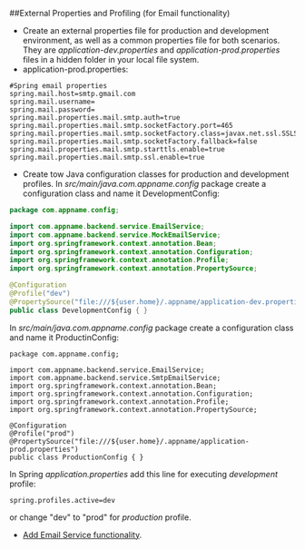 ##External Properties and Profiling (for Email functionality)
- Create an external properties file for production and development environment, as well as a common properties file for both scenarios.
They are *application-dev.properties* and *application-prod.properties* files in a hidden folder in your local file system.
- application-prod.properties:
```
#Spring email properties
spring.mail.host=smtp.gmail.com
spring.mail.username=
spring.mail.password=
spring.mail.properties.mail.smtp.auth=true
spring.mail.properties.mail.smtp.socketFactory.port=465
spring.mail.properties.mail.smtp.socketFactory.class=javax.net.ssl.SSLSocketFactory
spring.mail.properties.mail.smtp.socketFactory.fallback=false
spring.mail.properties.mail.smtp.starttls.enable=true
spring.mail.properties.mail.smtp.ssl.enable=true
```
- Create tow Java configuration classes for production and development profiles. In *src/main/java.com.appname.config* package create a configuration class and name it DevelopmentConfig:
```java
package com.appname.config;

import com.appname.backend.service.EmailService;
import com.appname.backend.service.MockEmailService;
import org.springframework.context.annotation.Bean;
import org.springframework.context.annotation.Configuration;
import org.springframework.context.annotation.Profile;
import org.springframework.context.annotation.PropertySource;

@Configuration
@Profile("dev")
@PropertySource("file:///${user.home}/.appname/application-dev.properties")
public class DevelopmentConfig { }
```
In *src/main/java.com.appname.config* package create a configuration class and name it ProductinConfig:
```
package com.appname.config;

import com.appname.backend.service.EmailService;
import com.appname.backend.service.SmtpEmailService;
import org.springframework.context.annotation.Bean;
import org.springframework.context.annotation.Configuration;
import org.springframework.context.annotation.Profile;
import org.springframework.context.annotation.PropertySource;

@Configuration
@Profile("prod")
@PropertySource("file:///${user.home}/.appname/application-prod.properties")
public class ProductionConfig { }
```
In Spring *application.properties* add this line for executing *development* profile:
```
spring.profiles.active=dev
```
or change "dev" to "prod" for *production* profile.

- [Add Email Service functionality](https://github.com/vgorbic1/Tutorials/blob/master/Java/SpringBoot/email-service.md).
